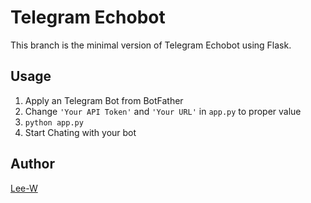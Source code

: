 # Telegram Echobot
This branch is the minimal version of Telegram Echobot using Flask.

## Usage
1. Apply an Telegram Bot from BotFather
2. Change `'Your API Token'` and `'Your URL'` in `app.py` to proper value
3. `python app.py`
4. Start Chating with your bot

## Author
[Lee-W](https://github.com/Lee-W)
